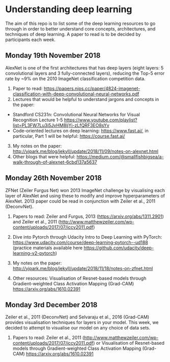 # Understanding deep learning
The aim of this repo is to list some of the deep learning resources to go through in order to better understand core concepts, architectures, and techniques of deep learning. A paper to read is to be decided by participants each week. 

## Monday 19th November 2018
AlexNet is one of the first architectures that has deep layers (eight layers: 5 convolutional layers and 3 fully-connected layers), reducing the Top-5 error rate by ~9% on the 2010 ImageNet classification competition data.

1. Paper to read: https://papers.nips.cc/paper/4824-imagenet-classification-with-deep-convolutional-neural-networks.pdf
2. Lectures that would be helpful to understand jargons and concepts in the paper: 
  * Standford CS231n: Convolutional Neural Networks for Visual Recognition Lecture 1-5 https://www.youtube.com/playlist?list=PL3FW7Lu3i5JvHM8ljYj-zLfQRF3EO8sYv
  * Code-oriented lectures on deep learning: https://www.fast.ai/, in particular, Part 1 will be helpful: https://course.fast.ai/
3. My notes on the paper: http://yjpark.me/blog/jekyll/update/2018/11/09/notes-on-alexnet.html
4. Other blogs that were helpful: https://medium.com/@smallfishbigsea/a-walk-through-of-alexnet-6cbd137a5637

## Monday 26th November 2018
ZFNet (Zeiler Furgus Net) won 2013 ImageNet challenge by visualising each layer of AlexNet and using these to modify and improve hyperparameters of AlexNet. 2013 paper could be read in conjunction with Zeiler et al., 2011 (DeconvNet).

1. Papers to read: Zeiler and Furgus, 2013 (https://arxiv.org/abs/1311.2901) and Zeiler et al., 2011 (http://www.matthewzeiler.com/wp-content/uploads/2017/07/iccv2011.pdf)

2. Dive into Pytorch through Udacity Intro to Deep Learning with PyTorch: https://www.udacity.com/course/deep-learning-pytorch--ud188 (practice materials available here https://github.com/udacity/deep-learning-v2-pytorch)

3. My notes on the paper: http://yjpark.me/blog/jekyll/update/2018/11/18/notes-on-zfnet.html

4. Other resources: Visualisation of Resnet-based models through Gradient-weighted Class Activation Mapping (Grad-CAM) https://arxiv.org/abs/1610.02391


## Monday 3rd December 2018
Zeiler et al., 2011 (DeconvNet) and Selvaraju et al., 2016 (Grad-CAM) provides visualisation techniques for layers in your model. This week, we decided to attempt to visualise our model on any choice of data sets.

1. Papers to read: Zeiler et al., 2011 (http://www.matthewzeiler.com/wp-content/uploads/2017/07/iccv2011.pdf) or Visualisation of Resnet-based models through Gradient-weighted Class Activation Mapping (Grad-CAM) https://arxiv.org/abs/1610.02391
